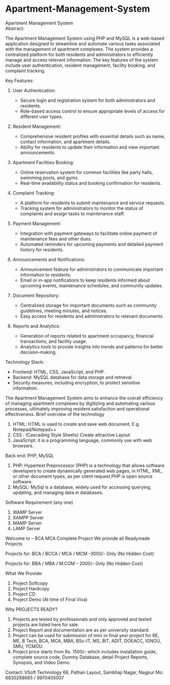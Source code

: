 # Apartment-Management-System
Apartment Management System  
Abstract:

The Apartment Management System using PHP and MySQL is a web-based application designed to streamline and automate various tasks associated with the management of apartment complexes. The system provides a centralized platform for both residents and administrators to efficiently manage and access relevant information. The key features of the system include user authentication, resident management, facility booking, and complaint tracking.

Key Features:

1. User Authentication:
   - Secure login and registration system for both administrators and residents.
   - Role-based access control to ensure appropriate levels of access for different user types.

2. Resident Management:
   - Comprehensive resident profiles with essential details such as name, contact information, and apartment details.
   - Ability for residents to update their information and view important announcements.

3. Apartment Facilities Booking:
   - Online reservation system for common facilities like party halls, swimming pools, and gyms.
   - Real-time availability status and booking confirmation for residents.

4. Complaint Tracking:
   - A platform for residents to submit maintenance and service requests.
   - Tracking system for administrators to monitor the status of complaints and assign tasks to maintenance staff.

5. Payment Management:
   - Integration with payment gateways to facilitate online payment of maintenance fees and other dues.
   - Automated reminders for upcoming payments and detailed payment history for residents.

6. Announcements and Notifications:
   - Announcement feature for administrators to communicate important information to residents.
   - Email or in-app notifications to keep residents informed about upcoming events, maintenance schedules, and community updates.

7. Document Repository:
   - Centralized storage for important documents such as community guidelines, meeting minutes, and notices.
   - Easy access for residents and administrators to relevant documents.

8. Reports and Analytics:
   - Generation of reports related to apartment occupancy, financial transactions, and facility usage.
   - Analytics tools to provide insights into trends and patterns for better decision-making.

Technology Stack:
- Frontend: HTML, CSS, JavaScript, and PHP.
- Backend: MySQL database for data storage and retrieval.
- Security measures, including encryption, to protect sensitive information.

The Apartment Management System aims to enhance the overall efficiency of managing apartment complexes by digitizing and automating various processes, ultimately improving resident satisfaction and operational effectiveness.
Brief overview of the technology
1.	HTML: HTML is used to create and save web document. E.g. Notepad/Notepad++
2.	CSS : (Cascading Style Sheets) Create attractive Layout
3.	JavaScript: it is a programming language, commonly use with web browsers.

Back end: PHP, MySQL
1.	PHP: Hypertext Preprocessor (PHP) is a technology that allows software developers to create dynamically generated web pages, in HTML, XML, or other document types, as per client request.PHP is open source software.
2.	MySQL: MySql is a database, widely used for accessing querying, updating, and managing data in databases.

Software Requirement (any one)
1.	WAMP Server
2.	XAMPP Server
3.	MAMP Server
4.	LAMP Server

Welcome to – BCA MCA Complete Project
We provide all Readymade Projects 

Projects for: BCA / BCCA / MCA / MCM -3000/- Only (No Hidden Cost) 

Projects for: BBA / MBA / M.COM – 2000/- Only (No Hidden Cost) 

What We Provide: 
1. Project Softcopy 
2. Project Hardcopy 
3. Project CD 
4. Project Demo (At time of Final Viva) 

Why PROJECTS READY? 
1. Projects are tested by professionals and only approved and tested projects are listed here for sale. 
2. Project Report and documentation are as per university standard. 
3. Project can be used for submission of mini or final yesr project for BE, ME, B Tech, BCA, MCA, MBA, BSc-IT, MS, BIT, ADIT, DOEACC, IGNOU, SMU, YCMOU. 
4. Project price starts from Rs. 1500/- which includes installation guide, complete source code, Dummy Database, detail Project Reports, Synopsis, and Video Demo. 

Contact: 
VSoft Technology 
68, Pathan Layout, Sambhaji Nagar, Nagpur 
Mo: 8830288685 / 9970405007
